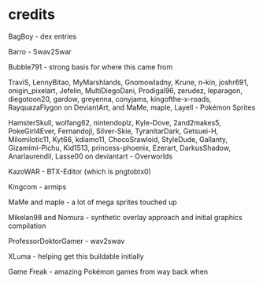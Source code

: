 # credits
BagBoy - dex entries

Barro - Swav2Swar

Bubble791 - strong basis for where this came from

TraviS, LennyBitao, MyMarshlands, Gnomowladny, Krune, n-kin, joshr691, onigin_pixelart, Jefelin, MultiDiegoDani, Prodigal96, zerudez, leparagon, diegotoon20, gardow, greyenna, conyjams, kingofthe-x-roads, RayquazaFlygon on DeviantArt, and MaMe, maple, Layell - Pokémon Sprites

HamsterSkull, wolfang62, nintendoplz, Kyle-Dove, 2and2makes5, PokeGirl4Ever, Fernandojl, Silver-Skie, TyranitarDark, Getsuei-H, Milomilotic11, Kyt66, kdiamo11, ChocoSrawloid, StyleDude, Gallanty, Gizamimi-Pichu, Kid1513, princess-phoenix, Ezerart, DarkusShadow, Anarlaurendil, Lasse00 on deviantart - Overworlds

KazoWAR - BTX-Editor (which is pngtobtx0)

Kingcom - armips

MaMe and maple - a lot of mega sprites touched up

Mikelan98 and Nomura - synthetic overlay approach and initial graphics compilation

ProfessorDoktorGamer - wav2swav

XLuma - helping get this buildable initially

Game Freak - amazing Pokémon games from way back when
